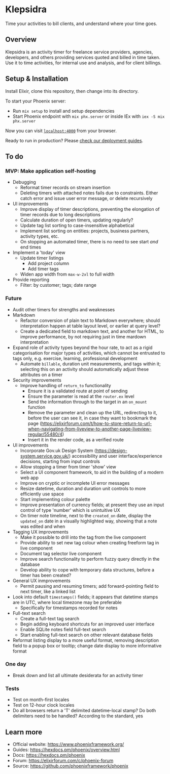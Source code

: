 # Klepsidra

Time your activities to bill clients, and understand where your time goes.

## Overview

Klepsidra is an activity timer for freelance service providers, agencies, developers, and others
providing services quoted and billed in time taken. Use it to time activities, for internal
use and analysis, and for client billings.

## Setup & Installation

Install Elixir, clone this repository, then change into its directory.

To start your Phoenix server:

* Run `mix setup` to install and setup dependencies
* Start Phoenix endpoint with `mix phx.server` or inside IEx with `iex -S mix phx.server`

Now you can visit [`localhost:4000`](http://localhost:4000) from your browser.

Ready to run in production? Please [check our deployment guides](https://hexdocs.pm/phoenix/deployment.html).

## To do

### MVP: Make application self-hosting

* Debugging
  * Reformat timer records on stream insertion
  * Deleting timers with attached notes fails due to constraints. Either catch error and issue user error message, or delete recursively
* UI improvements
  * Improve display of timer descriptions, preventing the elongation of timer records due to long descriptions
  * Calculate duration of open timers, updating regularly?
  * Update tag list sorting to case-insensitive alphabetical
  * Implement list sorting on entities: projects, business partners, activity types, etc.
  * On stopping an automated timer, there is no need to see start _and_ end times
* Implement a 'today' view
  * Update timer listings
    * Add project column
    * Add timer tags
  * Widen app width from `max-w-2xl` to full width
* Provide reporting
  * Filter: by customer; tags; date range

### Future

* Audit other timers for strengths and weaknesses
* Markdown
  * Refactor conversion of plain text to Markdown everywhere; should interpretation happen at table layout level, or earlier at query level?
  * Create a dedicated field to markdown text, and another for HTML, to improve performance, by not requiring just in time mardown interpretation
* Expand role of activity types beyond the hour rate, to act as a rigid categorisation for major types of activities, which cannot be entrusted to tags only, e.g. exercise, learning, professional development
  * Automate `billable`, duration unit measurements, and tags within it; selecting this on an activity should automatically adjust these attributes on a timer
* Security improvements
  * Improve handling of `return_to` functionality
    * Ensure it is a validated route at point of sending
    * Ensure the parameter is read at the `router.ex` level
    * Send the information through to the target in an `on_mount` function
    * Remove the parameter and clean up the URL, redirecting to it, before the user can see it, in case they want to bookmark the page (https://elixirforum.com/t/how-to-store-return-to-url-when-navigating-from-liveview-to-another-page-liveview-regular/55480/4)
    * Insert it in the render code, as a verified route
* UI improvements
  * Incorporate Gov.uk Design System (https://design-system.service.gov.uk/) accessibility and user interface/experience decisions, starting from input controls
  * Allow stopping a timer from timer 'show' view
  * Select a UI component framework, to aid in the building of a modern web app
  * Improve on cryptic or incomplete UI error messages
  * Resize datetime, duration and duration unit controls to more efficiently use space
  * Start implementing colour palette
  * Improve presentation of currency fields; at present they use an input control of type 'number' which is unintuitive UX
  * On timer note timeline, next to the `created_on` date, display the `updated_on` date in a visually highlighted way, showing that a note was edited and when
* Tagging UX improvements
  * Make it possible to drill into the tag from the live component
  * Provide ability to set new tag colour when creating freeform tag in live component
  * Document tag selector live component
  * Improve search functionality to perform fuzzy query directly in the database
  * Develop ability to cope with temporary data structures, before a timer has been created?
* General UX inmprovements
  * Permit pausing and resuming timers; add forward-pointing field to next timer, like a linked list
* Look into default `timestamps()` fields; it appears that datetime stamps are in UTC, where local timezone may be preferable
  * Specifically for timestamps recorded for notes
* Full-text search
  * Create a full-text tag search
  * Begin adding keyboard shortcuts for an improved user interface
  * Enable SQLite notes field full-text search
  * Start enabling full-text search on other relevant database fields
* Reformat listing display to a more useful format, removing description field to a popup box or tooltip; change date display to more informative format

### One day

* Break down and list all ultimate desiderata for an activity timer

### Tests

* Test on month-first locales
* Test on 12-hour clock locales
* Do all browsers return a 'T' delimited datetime-local stamp? Do both delimiters need to be handled? According to the standard, yes

## Learn more

* Official website: https://www.phoenixframework.org/
* Guides: https://hexdocs.pm/phoenix/overview.html
* Docs: https://hexdocs.pm/phoenix
* Forum: https://elixirforum.com/c/phoenix-forum
* Source: https://github.com/phoenixframework/phoenix
